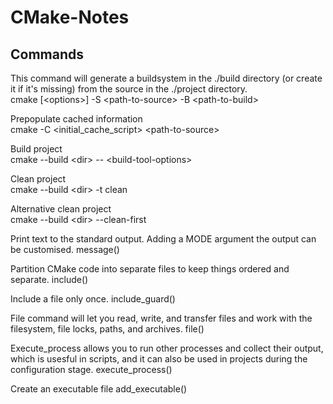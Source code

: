 # CMake-Notes


## Commands  
This command will generate a buildsystem in the ./build directory (or create it if it's missing) from the source in the ./project directory.  
cmake [&lt;options&gt;] -S &lt;path-to-source&gt; -B &lt;path-to-build&gt;    

Prepopulate cached information  
cmake -C &lt;initial_cache_script&gt; &lt;path-to-source&gt;  

Build project  
cmake --build &lt;dir&gt; -- &lt;build-tool-options&gt;  

Clean project  
cmake --build &lt;dir&gt; -t clean  

Alternative clean project  
cmake --build &lt;dir&gt; --clean-first 

Print text to the standard output. Adding a MODE argument the output can be customised.
message()

Partition CMake code into separate files to keep things ordered and separate.
include()

Include a file only once.
include_guard()

File command will let you read, write, and transfer files and work with the filesystem, file locks, paths, and archives.
file()

Execute_process allows you to run other processes and collect their output, which is usesful in scripts, and it can also be used in projects during the configuration stage.
execute_process()

Create an executable file
add_executable()
